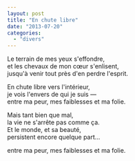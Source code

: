```yaml
---
layout: post
title: "En chute libre"
date: "2013-07-20"
categories:
  - "divers"
---
```


Le terrain de mes yeux s'effondre,  
et les chevaux de mon cœur s'enlisent,  
jusqu'à venir tout près d'en perdre l'esprit.  

En chute libre vers l'intérieur,  
je vois l'envers de qui je suis —  
entre ma peur, mes faiblesses et ma folie.  

Mais tant bien que mal,  
la vie ne s'arrête pas comme ça.  
Et le monde, et sa beauté,  
persistent encore quelque part…  

entre ma peur, mes faiblesses et ma folie.  
